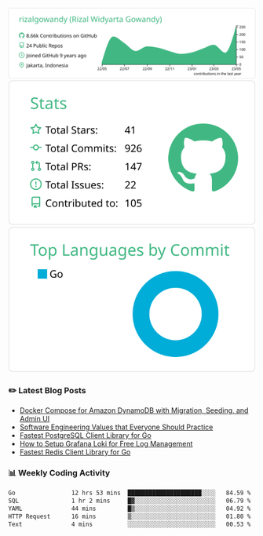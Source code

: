 ![profile-details](profile-summary-card-output/vue/0-profile-details.svg)
![stats](profile-summary-card-output/vue/3-stats.svg)
![most-commit-language](profile-summary-card-output/vue/2-most-commit-language.svg)

### :pencil2: Latest Blog Posts
<!-- BLOG-POST-LIST:START -->
- [Docker Compose for Amazon DynamoDB with Migration, Seeding, and Admin UI](https://medium.com/geekculture/docker-compose-for-amazon-dynamodb-with-migration-seeding-and-admin-ui-db11a348cc6a?source=rss-5763b0f1aba6------2)
- [Software Engineering Values that Everyone Should Practice](https://levelup.gitconnected.com/software-engineering-values-that-everyone-should-practice-c980d00cd103?source=rss-5763b0f1aba6------2)
- [Fastest PostgreSQL Client Library for Go](https://levelup.gitconnected.com/fastest-postgresql-client-library-for-go-579fa97909fb?source=rss-5763b0f1aba6------2)
- [How to Setup Grafana Loki for Free Log Management](https://levelup.gitconnected.com/how-to-setup-grafana-loki-for-free-log-management-ceb60558503c?source=rss-5763b0f1aba6------2)
- [Fastest Redis Client Library for Go](https://levelup.gitconnected.com/fastest-redis-client-library-for-go-7993f618f5ab?source=rss-5763b0f1aba6------2)
<!-- BLOG-POST-LIST:END -->

### 📊 Weekly Coding Activity
<!--START_SECTION:waka-->

```text
Go                12 hrs 53 mins  █████████████████████░░░░   84.59 %
SQL               1 hr 2 mins     █▓░░░░░░░░░░░░░░░░░░░░░░░   06.79 %
YAML              44 mins         █▒░░░░░░░░░░░░░░░░░░░░░░░   04.92 %
HTTP Request      16 mins         ▒░░░░░░░░░░░░░░░░░░░░░░░░   01.80 %
Text              4 mins          ░░░░░░░░░░░░░░░░░░░░░░░░░   00.53 %
```

<!--END_SECTION:waka-->
